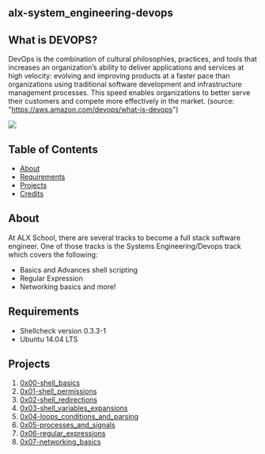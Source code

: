 ## alx-system_engineering-devops

## What is DEVOPS?

DevOps is the combination of cultural philosophies, practices, and tools that increases an organization’s ability to deliver applications and services at high velocity: evolving and improving products at a faster pace than organizations using traditional software development and infrastructure management processes. This speed enables organizations to better serve their customers and compete more effectively in the market.
(source: "https://aws.amazon.com/devops/what-is-devops")

![](https://d1.awsstatic.com/product-marketing/DevOps/DevOps_feedback-diagram.ff668bfc299abada00b2dcbdc9ce2389bd3dce3f.png)

## Table of Contents

* [About](#about)
* [Requirements](#requirements)
* [Projects](#projects)
* [Credits](#credits)

## About
At ALX School, there are several tracks to become a full stack software engineer. One of those tracks is the Systems Engineering/Devops track which covers the following:

- Basics and Advances shell scripting
- Regular Expression
- Networking basics
and more!

## Requirements
* Shellcheck version 0.3.3-1
* Ubuntu 14.04 LTS


## Projects

1. [0x00-shell_basics](./0x00-shell_basics)
2. [0x01-shell_permissions](./0x01-shell_permissions)
3. [0x02-shell_redirections](./0x02-shell_redirections)
4. [0x03-shell_variables_expansions](./0x03-shell_variables_expansions)	
5. [0x04-loops_conditions_and_parsing](./0x04-loops_conditions_and_parsing)
6. [0x05-processes_and_signals](./0x05-processes_and_signals)
7. [0x06-regular_expressions](./0x06-regular_expressions)
8. [0x07-networking_basics](./0x07-networking_basics)
 
